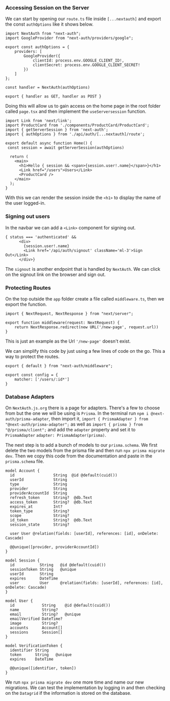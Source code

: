 ### Accessing Session on the Server
We can start by opening our `route.ts` file inside `[...nextauth]` and export the const `authOptions` like it shows below.
```
import NextAuth from "next-auth";
import GoogleProvider from "next-auth/providers/google";

export const authOptions = {
    providers: [
        GoogleProvider({
            clientId: process.env.GOOGLE_CLIENT_ID!,
            clientSecret: process.env.GOOGLE_CLIENT_SECRET!
        })
    ]
};

const handler = NextAuth(authOptions)

export { handler as GET, handler as POST }
```
Doing this will allow us to gain access on the home page in the root folder called `page.tsx` and then implement the `useServersession` function.
```
import Link from 'next/link';
import ProductCard from './components/ProductCard/ProductCard';
import { getServerSession } from 'next-auth';
import { authOptions } from './api/auth/[...nextauth]/route';

export default async function Home() {
 const session = await getServerSession(authOptions)

  return (
    <main>
      <h1>Hello { session && <span>{session.user!.name}</span>}</h1>
      <Link href="/users">Users</Link>
      <ProductCard />
    </main>
  );
}
```
With this we can render the session inside the `<h1>` to display the name of the user logged-in.

### Signing out users
In the navbar we can add a `<Link>` component for signing out.
```
{ status === 'authenticated' && 
      <div>
        {session.user!.name}
        <Link href='/api/auth/signout' className='ml-3'>Sign Out</Link>
      </div>}
```
The `signout` is another endpoint that is handled by `NextAuth`. We can click on the signout link on the browser and sign out.

### Protecting Routes
On the top outside the `app` folder create a file called `middleware.ts`, then we export the function.
```
import { NextRequest, NextResponse } from "next/server";

export function middleware(request: NextRequest) {
    return NextResponse.redirect(new URL('/new-page', request.url))
}
```
This is just an example as the Url `'/new-page'` doesn't exist.

We can simplify this code by just using a few lines of code on the go. This a way to protect the routes.
```
export { default } from "next-auth/middleware";

export const config = {
    matcher: ['/users/:id*']
}
```
### Database Adapters
On `NextAuth.js.org` there is a page for adapters. There's a few to choose from but the one we will be using is `Prisma`.
In the terminal run `npm i @next-auth/prisma-adapter`, then import it, `import { PrismaAdapter } from "@next-auth/prisma-adapter";`
as well as `import { prisma } from "@/prisma/client";` and add the `adapter` property and set it to `PrismaAdapter` `adapter: PrismaAdapter(prisma)`.

The next step is to add a bunch of models to our `prisma.schema`. We first delete the two models from the prisma file and then run `npx prisma migrate dev`. Then we copy this code from the documentation and paste in the `prisma.schema` file.
```
model Account {
  id                 String  @id @default(cuid())
  userId             String
  type               String
  provider           String
  providerAccountId  String
  refresh_token      String?  @db.Text
  access_token       String?  @db.Text
  expires_at         Int?
  token_type         String?
  scope              String?
  id_token           String?  @db.Text
  session_state      String?

  user User @relation(fields: [userId], references: [id], onDelete: Cascade)

  @@unique([provider, providerAccountId])
}

model Session {
  id           String   @id @default(cuid())
  sessionToken String   @unique
  userId       String
  expires      DateTime
  user         User     @relation(fields: [userId], references: [id], onDelete: Cascade)
}

model User {
  id            String    @id @default(cuid())
  name          String?
  email         String?   @unique
  emailVerified DateTime?
  image         String?
  accounts      Account[]
  sessions      Session[]
}

model VerificationToken {
  identifier String
  token      String   @unique
  expires    DateTime

  @@unique([identifier, token])
}
```
We run `npx prisma migrate dev` one more time and name our new migrations. We can test the implementation by logging in and then checking on the `Datagrid` if the information is stored on the database.
